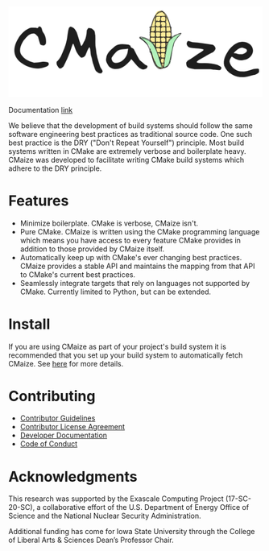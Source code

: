 <!--
  ~ Copyright 2023 CMakePP
  ~
  ~ Licensed under the Apache License, Version 2.0 (the "License");
  ~ you may not use this file except in compliance with the License.
  ~ You may obtain a copy of the License at
  ~
  ~ http://www.apache.org/licenses/LICENSE-2.0
  ~
  ~ Unless required by applicable law or agreed to in writing, software
  ~ distributed under the License is distributed on an "AS IS" BASIS,
  ~ WITHOUT WARRANTIES OR CONDITIONS OF ANY KIND, either express or implied.
  ~ See the License for the specific language governing permissions and
  ~ limitations under the License.
-->

![alt text](docs/src/assets/logo.png)

<!--
TODO: update DOI when it's known
[![Citation Badge](https://api.juleskreuer.eu/citation-badge.php?doi=10.1063/5.0147903)](https://juleskreuer.eu/projekte/citation-badge/)
-->

Documentation [link](https://cmakepp.github.io/CMaize)

We believe that the development of build systems should follow the same software
engineering best practices as traditional source code. One such best practice
is the DRY ("Don't Repeat Yourself") principle. Most build systems written in
CMake are extremely verbose and boilerplate heavy. CMaize was developed to 
facilitate writing CMake build systems which adhere to the DRY principle.

# Features

- Minimize boilerplate. CMake is verbose, CMaize isn't.
- Pure CMake. CMaize is written using the CMake programming language which means
  you have access to every feature CMake provides in addition to those provided
  by CMaize itself.
- Automatically keep up with CMake's ever changing best practices. CMaize 
  provides a stable API and maintains the mapping from that API to CMake's
  current best practices.
- Seamlessly integrate targets that rely on languages not supported by CMake.
  Currently limited to Python, but can be extended.

# Install

If you are using CMaize as part of your project's build system it is 
recommended that you set up your build system to automatically fetch CMaize. See
[here](https://cmakepp.github.io/CMaize/getting_started/using_cmaize_as_build_system/obtaining_cmaize.html)
for more details.

# Contributing

- [Contributor Guidelines](https://github.com/CMakePP/.github/blob/main/CONTRIBUTING.rst)
- [Contributor License Agreement](https://github.com/CMakePP/.github/blob/main/CONTRIBUTING.rst#contributor-license-agreement-cla)
- [Developer Documentation](https://cmakepp.github.io/CMaize/developer/index.html)
- [Code of Conduct](https://github.com/CMakePP/.github/blob/main/CODE_OF_CONDUCT.rst)

# Acknowledgments

This research was supported by the Exascale Computing Project (17-SC-20-SC), a 
collaborative effort of the U.S. Department of Energy Office of Science and the 
National Nuclear Security Administration.

Additional funding has come for Iowa State University through the College of
Liberal Arts & Sciences Dean’s Professor Chair.
